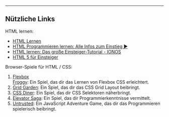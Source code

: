 
---

## Nützliche Links
HTML lernen:
- [HTML Lernen](https://de.w3docs.com/html-lernen.html?form=MG0AV3)
- [HTML Programmieren lernen: Alle Infos zum Einstieg ►](https://lerneprogrammieren.com/html-programmieren-lernen/?form=MG0AV3)
- [HTML lernen: Das große Einsteiger-Tutorial - IONOS](https://www.ionos.de/digitalguide/websites/web-entwicklung/html-lernen-das-grosse-einsteiger-tutorial/?form=MG0AV3)
- [HTML 5 für Einsteiger](https://www.html5.wirlernen.at/?form=MG0AV3)

Browser-Spiele für HTML / CSS:
1. [Flexbox Froggy](https://hellocoding.de/blog/coding-language/allgemein/programmieren-lernen-mit-spielen?form=MG0AV3): Ein Spiel, das dir das Lernen von Flexbox CSS erleichtert.
2. [Grid Garden](https://hellocoding.de/blog/coding-language/allgemein/programmieren-lernen-mit-spielen?form=MG0AV3): Ein Spiel, das dir das CSS Grid Layout beibringt.
3. [CSS Diner](https://hellocoding.de/blog/coding-language/allgemein/programmieren-lernen-mit-spielen?form=MG0AV3): Ein Spiel, das dir CSS Selektoren näherbringt.
4. [Elevator Saga](https://hellocoding.de/blog/coding-language/allgemein/programmieren-lernen-mit-spielen?form=MG0AV3): Ein Spiel, das dir Programmierkenntnisse vermittelt.
5. [Untrusted](https://hellocoding.de/blog/coding-language/allgemein/programmieren-lernen-mit-spielen?form=MG0AV3): Ein JavaScript Adventure Game, das dir das Programmieren spielerisch beibringt.

